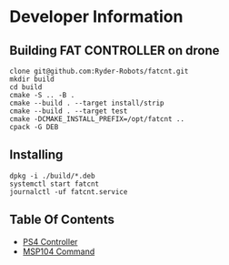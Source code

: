 # Developer Information

## Building FAT CONTROLLER on drone

```
clone git@github.com:Ryder-Robots/fatcnt.git
mkdir build
cd build
cmake -S .. -B . 
cmake --build . --target install/strip
cmake --build . --target test
cmake -DCMAKE_INSTALL_PREFIX=/opt/fatcnt ..
cpack -G DEB 
```

## Installing

```
dpkg -i ./build/*.deb
systemctl start fatcnt
journalctl -uf fatcnt.service
```

## Table Of Contents

- [PS4 Controller](docs/developer/ps4_conroller.md)
- [MSP104 Command](docs/developer/commands/msp104.md)

